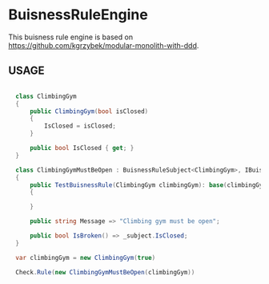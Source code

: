 # BuisnessRuleEngine

This buisness rule engine is based on https://github.com/kgrzybek/modular-monolith-with-ddd.

## USAGE
``` C#

  class ClimbingGym
  {
      public ClimbingGym(bool isClosed)
      {
          IsClosed = isClosed;
      }

      public bool IsClosed { get; }
  }

  class ClimbingGymMustBeOpen : BuisnessRuleSubject<ClimbingGym>, IBuisnessRule
  {
      public TestBuisnessRule(ClimbingGym climbingGym): base(climbingGym)
      {

      }

      public string Message => "Climbing gym must be open";

      public bool IsBroken() => _subject.IsClosed;
  }

  var climbingGym = new ClimbingGym(true)

  Check.Rule(new ClimbingGymMustBeOpen(climbingGym))
